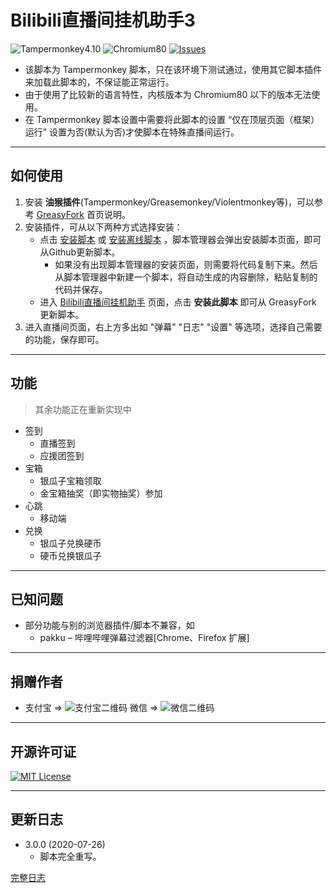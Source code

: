 # Bilibili直播间挂机助手3

![Tampermonkey4.10](https://img.shields.io/badge/TamperMonkey4.10-pass-green.svg?longCache=true) ![Chromium80](https://img.shields.io/badge/Chromium80-pass-green.svg?longCache=true) [![Issues](https://img.shields.io/github/issues/SeaLoong/BLRHH.svg)](https://github.com/SeaLoong/BLRHH/issues)

+ 该脚本为 Tampermonkey 脚本，只在该环境下测试通过，使用其它脚本插件来加载此脚本的，不保证能正常运行。
+ 由于使用了比较新的语言特性，内核版本为 Chromium80 以下的版本无法使用。
+ 在 Tampermonkey 脚本设置中需要将此脚本的设置 “仅在顶层页面（框架）运行” 设置为否(默认为否)才使脚本在特殊直播间运行。

----------------------------------

## 如何使用

1. 安装 **油猴插件**(Tampermonkey/Greasemonkey/Violentmonkey等)，可以参考 [GreasyFork](https://greasyfork.org/zh-CN) 首页说明。
2. 安装插件，可从以下两种方式选择安装：
   + 点击 [安装脚本](https://cdn.jsdelivr.net/gh/SeaLoong/BLRHH/src/installer.user.js) 或 [安装离线脚本](https://cdn.jsdelivr.net/gh/SeaLoong/BLRHH/src/installer.local.user.js) ，脚本管理器会弹出安装脚本页面，即可从Github更新脚本。
     + 如果没有出现脚本管理器的安装页面，则需要将代码复制下来。然后从脚本管理器中新建一个脚本，将自动生成的内容删除，粘贴复制的代码并保存。
   + 进入 [Bilibili直播间挂机助手](https://greasyfork.org/zh-CN/scripts/37095-bilibili%E7%9B%B4%E6%92%AD%E9%97%B4%E6%8C%82%E6%9C%BA%E5%8A%A9%E6%89%8B) 页面，点击 **安装此脚本** 即可从 GreasyFork 更新脚本。
3. 进入直播间页面，右上方多出如 "弹幕" "日志" "设置" 等选项，选择自己需要的功能，保存即可。

----------------------------------

## 功能

> 其余功能正在重新实现中

+ 签到
  + 直播签到
  + 应援团签到
+ 宝箱
  + 银瓜子宝箱领取
  + 金宝箱抽奖（即实物抽奖）参加
+ 心跳
  + 移动端
+ 兑换
  + 银瓜子兑换硬币
  + 硬币兑换银瓜子

----------------------------------

## 已知问题

+ 部分功能与别的浏览器插件/脚本不兼容，如
  + pakku – 哔哩哔哩弹幕过滤器\[Chrome、Firefox 扩展\]

----------------------------------

## 捐赠作者

+ 支付宝 => ![支付宝二维码](https://cdn.jsdelivr.net/gh/SeaLoong/BLRHH/img/AliPay.png) 微信 => ![微信二维码](https://cdn.jsdelivr.net/gh/SeaLoong/BLRHH/img/WeChat.png)

----------------------------------

## 开源许可证

[![MIT License](https://img.shields.io/badge/License-MIT-blue.svg?longCache=true)](https://cdn.jsdelivr.net/gh/SeaLoong/BLRHH/LICENSE)

----------------------------------

## 更新日志

+ 3.0.0 (2020-07-26)
  + 脚本完全重写。

[完整日志](https://cdn.jsdelivr.net/gh/SeaLoong/BLRHH/update-log.md)
